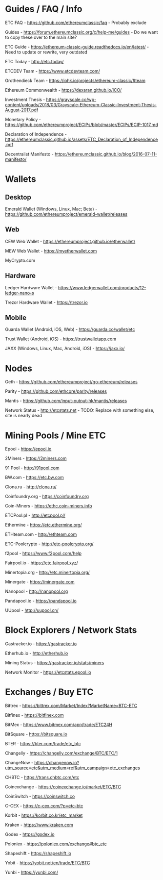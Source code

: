 # Guides / FAQ / Info
ETC FAQ - https://github.com/ethereumclassic/faq - Probably exclude

Guides - https://forum.ethereumclassic.org/c/help-me/guides - Do we want to copy these over to the main site?

ETC Guide - https://ethereum-classic-guide.readthedocs.io/en/latest/ - Need to update or rewrite, very outdated

ETC Today - http://etc.today/

ETCDEV Team - https://www.etcdevteam.com/

Grothendieck Team - https://iohk.io/projects/ethereum-classic/#team

Ethereum Commonwealth - https://dexaran.github.io/ICO/

Investment Thesis - https://grayscale.co/wp-content/uploads/2018/03/Grayscale-Ethereum-Classic-Investment-Thesis-August-2017.pdf

Monetary Policy - https://github.com/ethereumproject/ECIPs/blob/master/ECIPs/ECIP-1017.md



Declaration of Independence - https://ethereumclassic.github.io/assets/ETC_Declaration_of_Independence.pdf

Decentralist Manifesto - https://ethereumclassic.github.io/blog/2016-07-11-manifesto/

# Wallets
## Desktop
Emerald Wallet (Windows, Linux, Mac; Beta) - https://github.com/ethereumproject/emerald-wallet/releases

## Web
CEW Web Wallet - https://ethereumproject.github.io/etherwallet/

MEW Web Wallet - https://myetherwallet.com

MyCrypto.com

## Hardware
Ledger Hardware Wallet - https://www.ledgerwallet.com/products/12-ledger-nano-s

Trezor Hardware Wallet - https://trezor.io

## Mobile
Guarda Wallet (Android, iOS, Web) - https://guarda.co/wallet/etc

Trust Wallet (Android, iOS) - https://trustwalletapp.com

JAXX (Windows, Linux, Mac, Android, iOS) - https://jaxx.io/

# Nodes
Geth - https://github.com/ethereumproject/go-ethereum/releases

Parity - https://github.com/ethcore/parity/releases

Mantis - https://github.com/input-output-hk/mantis/releases

Network Status - http://etcstats.net - TODO: Replace with something else, site is nearly dead

# Mining Pools / Mine ETC
Epool - https://epool.io

2Miners - https://2miners.com

91 Pool - http://91pool.com

BW.com - https://etc.bw.com

Clona.ru - http://clona.ru/

Coinfoundry.org - https://coinfoundry.org

Coin-Miners - https://ethc.coin-miners.info

ETCPool.pl - http://etcpool.pl/

Ethermine - https://etc.ethermine.org/

ETHteam.com - http://ethteam.com

ETC-Poolcrypto - http://etc-poolcrypto.org/

f2pool - https://www.f2pool.com/help

Fairpool.io - https://etc.fairpool.xyz/

Minertopia.org - http://etc.minertopia.org/

Minergate - https://minergate.com

Nanopool - http://nanopool.org

Pandapool.io - https://pandapool.io

UUpool - http://uupool.cn/

# Block Explorers / Network Stats
Gastracker.io - https://gastracker.io

Etherhub.io - http://etherhub.io

Mining Status - https://gastracker.io/stats/miners

Network Monitor - https://etcstats.epool.io

# Exchanges / Buy ETC
Bittrex - https://bittrex.com/Market/Index?MarketName=BTC-ETC

Bitfinex - https://bitfinex.com

BitMex - https://www.bitmex.com/app/trade/ETC24H

BitSquare - https://bitsquare.io

BTER - https://bter.com/trade/etc_btc

Changelly - https://changelly.com/exchange/BTC/ETC/1

ChangeNow - https://changenow.io?utm_source=etc&utm_medium=ref&utm_campaign=etc_exchanges

CHBTC - https://trans.chbtc.com/etc

Coinexchange - https://coinexchange.io/market/ETC/BTC

CoinSwitch - https://coinswitch.co

C-CEX - https://c-cex.com/?p=etc-btc

Korbit - https://korbit.co.kr/etc_market

Kraken - https://www.kraken.com

Godex - https://godex.io

Poloniex - https://poloniex.com/exchange#btc_etc

Shapeshift - https://shapeshift.io

Yobit - https://yobit.net/en/trade/ETC/BTC

Yunbi - https://yunbi.com/
